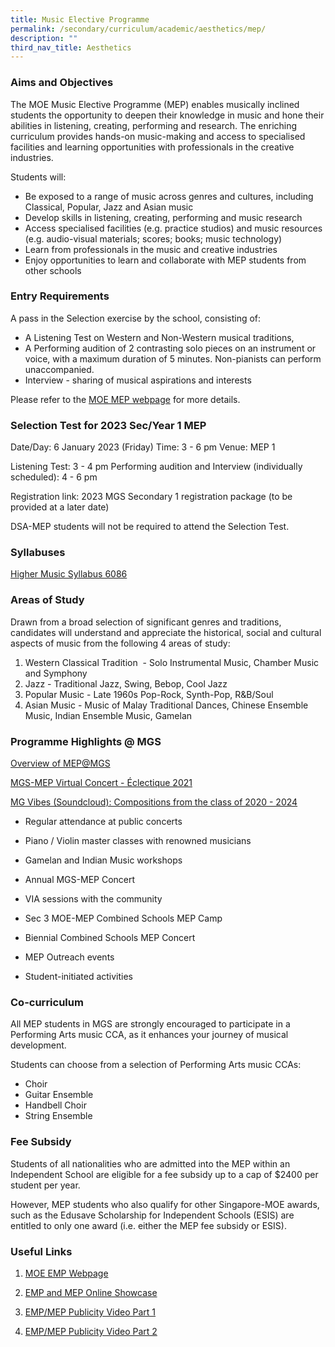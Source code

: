 ```yaml
---
title: Music Elective Programme
permalink: /secondary/curriculum/academic/aesthetics/mep/
description: ""
third_nav_title: Aesthetics
---
```






### Aims and Objectives

The MOE Music Elective Programme (MEP) enables musically inclined students the opportunity to deepen their knowledge in music and hone their abilities in listening, creating, performing and research. The enriching curriculum provides hands-on music-making and access to specialised facilities and learning opportunities with professionals in the creative industries.

Students will:

*   Be exposed to a range of music across genres and cultures, including Classical, Popular, Jazz and Asian music
*   Develop skills in listening, creating, performing and music research
*   Access specialised facilities (e.g. practice studios) and music resources (e.g. audio-visual materials; scores; books; music technology)
*   Learn from professionals in the music and creative industries
*   Enjoy opportunities to learn and collaborate with MEP students from other schools

### Entry Requirements

A pass in the Selection exercise by the school, consisting of:  
*   A Listening Test on Western and Non-Western musical traditions,       
*   A Performing audition of 2 contrasting solo pieces on an instrument or voice, with a maximum duration of 5 minutes. Non-pianists can perform unaccompanied. 
*   Interview - sharing of musical aspirations and interests

Please refer to the [MOE MEP webpage](https://www.moe.gov.sg/education-in-sg/our-programmes/mep-sec) for more details.


### Selection Test for 2023 Sec/Year 1 MEP

 
Date/Day: 6 January 2023 (Friday)
Time: 3 - 6 pm
Venue: MEP 1 
  
Listening Test: 3 - 4 pm
Performing audition and Interview (individually scheduled): 4 - 6 pm

Registration link: 2023 MGS Secondary 1 registration package (to be provided at a later date)

DSA-MEP students will not be required to attend the Selection Test.


### Syllabuses

[Higher Music Syllabus 6086](https://www.seab.gov.sg/docs/default-source/national-examinations/syllabus/olevel/2021syllabus/6086_y21_sy.pdf)

### Areas of Study

Drawn from a broad selection of significant genres and traditions, candidates will understand and appreciate the historical, social and cultural aspects of music from the following 4 areas of study:

1.  Western Classical Tradition  - Solo Instrumental Music, Chamber Music and Symphony
2.  Jazz - Traditional Jazz, Swing, Bebop, Cool Jazz
3.  Popular Music - Late 1960s Pop-Rock, Synth-Pop, R&B/Soul
4.  Asian Music - Music of Malay Traditional Dances, Chinese Ensemble Music, Indian Ensemble Music, Gamelan

  

### Programme Highlights @ MGS

[Overview of MEP@MGS](https://drive.google.com/file/d/1ezgCzzh9WZ2bC3Us_lm-dB7ULpEnNFCG/view?usp=sharing)  

[MGS-MEP Virtual Concert - Éclectique 2021](https://youtube.com/playlist?list=PLI-1EutlTgf04vxCSDGpXSAKSDhaYhpbB)

[MG Vibes (Soundcloud): Compositions from the class of 2020 - 2024](https://soundcloud.com/user-110809749/sets/mgs-original-compositions)   

*   Regular attendance at public concerts
    
*   Piano / Violin master classes with renowned musicians
    
*   Gamelan and Indian Music workshops
    
*   Annual MGS-MEP Concert
    
*   VIA sessions with the community
    
*   Sec 3 MOE-MEP Combined Schools MEP Camp
    
*   Biennial Combined Schools MEP Concert
    
*   MEP Outreach events
    
*   Student-initiated activities
    
### Co-curriculum

All MEP students in MGS are strongly encouraged to participate in a Performing Arts music CCA, as it enhances your journey of musical development. 

Students can choose from a selection of Performing Arts music CCAs:

*   Choir
*   Guitar Ensemble
*   Handbell Choir
*   String Ensemble


### Fee Subsidy

Students of all nationalities who are admitted into the MEP within an Independent School are eligible for a fee subsidy up to a cap of $2400 per student per year. 

However, MEP students who also qualify for other Singapore-MOE awards, such as the Edusave Scholarship for Independent Schools (ESIS) are entitled to only one award (i.e. either the MEP fee subsidy or ESIS).


### Useful Links

1.  [MOE EMP Webpage](http://go.gov.sg/enhancedmusicprogramme)
    
2.  [EMP and MEP Online Showcase](https://go.gov.sg/empmepshowcase2020)
    
3.  [EMP/MEP Publicity Video Part 1](https://www.youtube.com/watch?v=6dwp2ImDRjE)
    
4.  [EMP/MEP Publicity Video Part 2](https://www.youtube.com/watch?v=T3IrEkM967w)
